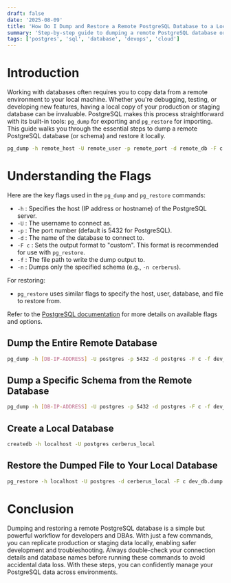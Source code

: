 ```yaml
---
draft: false
date: '2025-08-09'
title: 'How Do I Dump and Restore a Remote PostgreSQL Database to a Local DB?'
summary: 'Step-by-step guide to dumping a remote PostgreSQL database or schema and restoring it to a local database using pg_dump and pg_restore.'
tags: ['postgres', 'sql', 'database', 'devops', 'cloud']
---
```


# Introduction

Working with databases often requires you to copy data from a remote environment to your local machine. Whether you're debugging, testing, or developing new features, having a local copy of your production or staging database can be invaluable. PostgreSQL makes this process straightforward with its built-in tools: `pg_dump` for exporting and `pg_restore` for importing. This guide walks you through the essential steps to dump a remote PostgreSQL database (or schema) and restore it locally.

```sh
pg_dump -h remote_host -U remote_user -p remote_port -d remote_db -F c -f remote_db.dump
```

# Understanding the Flags

Here are the key flags used in the `pg_dump` and `pg_restore` commands:

- `-h` : Specifies the host (IP address or hostname) of the PostgreSQL server.
- `-U` : The username to connect as.
- `-p` : The port number (default is 5432 for PostgreSQL).
- `-d` : The name of the database to connect to.
- `-F c` : Sets the output format to "custom". This format is recommended for use with `pg_restore`.
- `-f` : The file path to write the dump output to.
- `-n` : Dumps only the specified schema (e.g., `-n cerberus`).

For restoring:

- `pg_restore` uses similar flags to specify the host, user, database, and file to restore from.

Refer to the [PostgreSQL documentation](https://www.postgresql.org/docs/current/app-pgdump.html) for more details on available flags and options.

## Dump the Entire Remote Database

```sh
pg_dump -h [DB-IP-ADDRESS] -U postgres -p 5432 -d postgres -F c -f dev_db.dump
```

## Dump a Specific Schema from the Remote Database

```sh
pg_dump -h [DB-IP-ADDRESS] -U postgres -p 5432 -d postgres -F c -f dev_db.dump -n cerberus
```

## Create a Local Database

```sh
createdb -h localhost -U postgres cerberus_local
```

## Restore the Dumped File to Your Local Database

```sh
pg_restore -h localhost -U postgres -d cerberus_local -F c dev_db.dump
```

# Conclusion

Dumping and restoring a remote PostgreSQL database is a simple but powerful workflow for developers and DBAs. With just a few commands, you can replicate production or staging data locally, enabling safer development and troubleshooting. Always double-check your connection details and database names before running these commands to avoid accidental data loss. With these steps, you can confidently manage your PostgreSQL data across environments.
